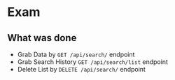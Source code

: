# Exam
## What was done
- Grab Data by ```GET /api/search/``` endpoint
- Grab Search History ```GET /api/search/list``` endpoint
- Delete List by ```DELETE /api/search/``` endpoint